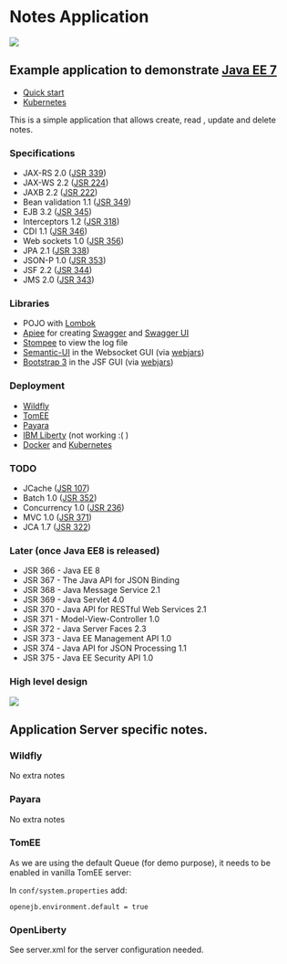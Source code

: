 # Notes Application
![](https://raw.githubusercontent.com/phillip-kruger/notes-example/master/build-on.png)

## Example application to demonstrate [Java EE 7](http://www.oracle.com/technetwork/java/javaee/tech/index.html)

* [Quick start](https://github.com/phillip-kruger/notes-example/wiki/Quick-start)
* [Kubernetes](https://github.com/phillip-kruger/notes-example/wiki/Kubernetes)

This is a simple application that allows create, read , update and delete notes. 

### Specifications

* JAX-RS 2.0 ([JSR 339](https://www.jcp.org/en/jsr/detail?id=339))
* JAX-WS 2.2 ([JSR 224](https://www.jcp.org/en/jsr/detail?id=224))
* JAXB 2.2 ([JSR 222](https://www.jcp.org/en/jsr/detail?id=222))
* Bean validation 1.1 ([JSR 349](https://www.jcp.org/en/jsr/detail?id=349))
* EJB 3.2 ([JSR 345](https://www.jcp.org/en/jsr/detail?id=345)) 
* Interceptors 1.2 ([JSR 318](https://jcp.org/en/jsr/detail?id=318)) 
* CDI 1.1 ([JSR 346](http://www.cdi-spec.org/))
* Web sockets 1.0 ([JSR 356](https://www.jcp.org/en/jsr/detail?id=356))
* JPA 2.1 ([JSR 338](https://jcp.org/en/jsr/detail?id=338))
* JSON-P 1.0 ([JSR 353](https://jcp.org/en/jsr/detail?id=353))
* JSF 2.2 ([JSR 344](https://www.jcp.org/en/jsr/detail?id=344))
* JMS 2.0 ([JSR 343](https://jcp.org/en/jsr/detail?id=343))

### Libraries

* POJO with [Lombok](https://projectlombok.org/)
* [Apiee](https://github.com/phillip-kruger/apiee) for creating [Swagger](http://swagger.io/) and [Swagger UI](http://swagger.io/swagger-ui/)
* [Stompee](https://github.com/phillip-kruger/stompee) to view the log file
* [Semantic-UI](https://semantic-ui.com/) in the Websocket GUI (via [webjars](http://www.webjars.org/))
* [Bootstrap 3](https://getbootstrap.com/docs/3.3/) in the JSF GUI (via [webjars](http://www.webjars.org/))

### Deployment

* [Wildfly](http://www.wildfly.org/)
* [TomEE](http://tomee.apache.org/)
* [Payara](https://www.payara.fish/)
* [IBM Liberty](https://developer.ibm.com/wasdev/websphere-liberty/) (not working :( )
* [Docker](https://www.docker.com/) and [Kubernetes](https://kubernetes.io/)

### TODO

* JCache ([JSR 107](https://www.jcp.org/en/jsr/detail?id=107))
* Batch 1.0 ([JSR 352](https://jcp.org/en/jsr/detail?id=352))
* Concurrency 1.0 ([JSR 236](https://jcp.org/en/jsr/detail?id=236))
* MVC 1.0 ([JSR 371](https://www.mvc-spec.org/))
* JCA 1.7 ([JSR 322](https://jcp.org/en/jsr/detail?id=322))

### Later (once Java EE8 is released)

* JSR 366 - Java EE 8
* JSR 367 - The Java API for JSON Binding
* JSR 368 - Java Message Service 2.1
* JSR 369 - Java Servlet 4.0
* JSR 370 - Java API for RESTful Web Services 2.1
* JSR 371 - Model-View-Controller 1.0
* JSR 372 - Java Server Faces 2.3
* JSR 373 - Java EE Management API 1.0
* JSR 374 - Java API for JSON Processing 1.1
* JSR 375 - Java EE Security API 1.0

### High level design

![](https://raw.githubusercontent.com/phillip-kruger/notes-example/master/notes-example.png)

## Application Server specific notes.


### Wildfly
No extra notes

### Payara
No extra notes

### TomEE

As we are using the default Queue (for demo purpose), it needs to be enabled in vanilla TomEE server:

In `conf/system.properties` add:

    openejb.environment.default = true

### OpenLiberty

See server.xml for the server configuration needed.
